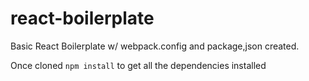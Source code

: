 # react-boilerplate
Basic React Boilerplate w/ webpack.config and package,json created.

Once cloned `npm install` to get all the dependencies installed
